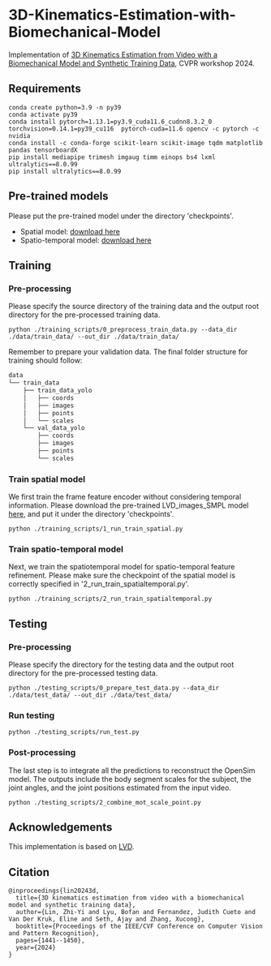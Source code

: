 # 3D-Kinematics-Estimation-with-Biomechanical-Model
Implementation of [3D Kinematics Estimation from Video with a Biomechanical Model and Synthetic Training Data](https://arxiv.org/abs/2402.13172), CVPR workshop 2024.

## Requirements
```
conda create python=3.9 -n py39
conda activate py39
conda install pytorch=1.13.1=py3.9_cuda11.6_cudnn8.3.2_0 torchvision=0.14.1=py39_cu116  pytorch-cuda=11.6 opencv -c pytorch -c nvidia
conda install -c conda-forge scikit-learn scikit-image tqdm matplotlib pandas tensorboardX
pip install mediapipe trimesh imgaug timm einops bs4 lxml ultralytics==8.0.99
pip install ultralytics==8.0.99
```

## Pre-trained models
Please put the pre-trained model under the directory 'checkpoints'.
* Spatial model: [download here](https://drive.google.com/file/d/1uYR4fssAdrtCG0sS03wYTi7XOlFCWyQQ/view?usp=sharing)
* Spatio-temporal model: [download here](https://drive.google.com/file/d/1M2bDvhiYHM4KBAKFGjY5D7nU2-quydYu/view?usp=share_link)

## Training
### Pre-processing
Please specify the source directory of the training data and the output root directory for the pre-processed training data. 
```
python ./training_scripts/0_preprocess_train_data.py --data_dir  ./data/train_data/ --out_dir ./data/train_data/
```
Remember to prepare your validation data. The final folder structure for training should follow:
```bash
data
└── train_data
    ├── train_data_yolo
    │   ├── coords
    │   ├── images
    │   ├── points
    │   └── scales
    └── val_data_yolo
        ├── coords
        ├── images
        ├── points
        └── scales
```

### Train spatial model
We first train the frame feature encoder without considering temporal information. Please download the pre-trained LVD_images_SMPL model [here](https://github.com/enriccorona/LVD/blob/main/README.md?plain=1), and put it under the directory 'checkpoints'.
```
python ./training_scripts/1_run_train_spatial.py
```
### Train spatio-temporal model
Next, we train the spatiotemporal model for spatio-temporal feature refinement. Please make sure the checkpoint of the spatial model is correctly specified in '2_run_train_spatialtemporal.py'.
```
python ./training_scripts/2_run_train_spatialtemporal.py
```
## Testing
### Pre-processing
Please specify the directory for the testing data and the output root directory for the pre-processed testing data.
```
python ./testing_scripts/0_prepare_test_data.py --data_dir ./data/test_data/ --out_dir ./data/test_data/
```
### Run testing
```
python ./testing_scripts/run_test.py
```
### Post-processing
The last step is to integrate all the predictions to reconstruct the OpenSim model. The outputs include the body segment scales for the subject, the joint angles, and the joint positions estimated from the input video. 
```
python ./testing_scripts/2_combine_mot_scale_point.py
```

## Acknowledgements
This implementation is based on [LVD](https://github.com/enriccorona/LVD/blob/main/README.md?plain=1).

## Citation
```
@inproceedings{lin20243d,
  title={3D kinematics estimation from video with a biomechanical model and synthetic training data},
  author={Lin, Zhi-Yi and Lyu, Bofan and Fernandez, Judith Cueto and Van Der Kruk, Eline and Seth, Ajay and Zhang, Xucong},
  booktitle={Proceedings of the IEEE/CVF Conference on Computer Vision and Pattern Recognition},
  pages={1441--1450},
  year={2024}
}
```


